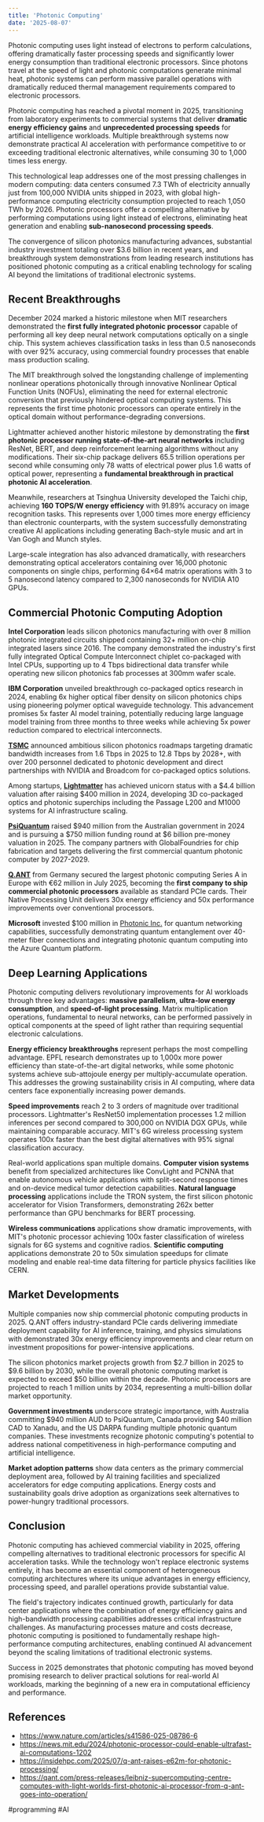 ```yaml
---
title: 'Photonic Computing'
date: '2025-08-07'
---
```

Photonic computing uses light instead of electrons to perform calculations, offering dramatically faster processing speeds and significantly lower energy consumption than traditional electronic processors. Since photons travel at the speed of light and photonic computations generate minimal heat, photonic systems can perform massive parallel operations with dramatically reduced thermal management requirements compared to electronic processors.

Photonic computing has reached a pivotal moment in 2025, transitioning from laboratory experiments to commercial systems that deliver **dramatic energy efficiency gains** and **unprecedented processing speeds** for artificial intelligence workloads. Multiple breakthrough systems now demonstrate practical AI acceleration with performance competitive to or exceeding traditional electronic alternatives, while consuming 30 to 1,000 times less energy.

This technological leap addresses one of the most pressing challenges in modern computing: data centers consumed 7.3 TWh of electricity annually just from 100,000 NVIDIA units shipped in 2023, with global high-performance computing electricity consumption projected to reach 1,050 TWh by 2026. Photonic processors offer a compelling alternative by performing computations using light instead of electrons, eliminating heat generation and enabling **sub-nanosecond processing speeds**.

The convergence of silicon photonics manufacturing advances, substantial industry investment totaling over $3.6 billion in recent years, and breakthrough system demonstrations from leading research institutions has positioned photonic computing as a critical enabling technology for scaling AI beyond the limitations of traditional electronic systems.

## Recent Breakthroughs

December 2024 marked a historic milestone when MIT researchers demonstrated the **first fully integrated photonic processor** capable of performing all key deep neural network computations optically on a single chip. This system achieves classification tasks in less than 0.5 nanoseconds with over 92% accuracy, using commercial foundry processes that enable mass production scaling.

The MIT breakthrough solved the longstanding challenge of implementing nonlinear operations photonically through innovative Nonlinear Optical Function Units (NOFUs), eliminating the need for external electronic conversion that previously hindered optical computing systems. This represents the first time photonic processors can operate entirely in the optical domain without performance-degrading conversions.

Lightmatter achieved another historic milestone by demonstrating the **first photonic processor running state-of-the-art neural networks** including ResNet, BERT, and deep reinforcement learning algorithms without any modifications. Their six-chip package delivers 65.5 trillion operations per second while consuming only 78 watts of electrical power plus 1.6 watts of optical power, representing a **fundamental breakthrough in practical photonic AI acceleration**.

Meanwhile, researchers at Tsinghua University developed the Taichi chip, achieving **160 TOPS/W energy efficiency** with 91.89% accuracy on image recognition tasks. This represents over 1,000 times more energy efficiency than electronic counterparts, with the system successfully demonstrating creative AI applications including generating Bach-style music and art in Van Gogh and Munch styles.

Large-scale integration has also advanced dramatically, with researchers demonstrating optical accelerators containing over 16,000 photonic components on single chips, performing 64×64 matrix operations with 3 to 5 nanosecond latency compared to 2,300 nanoseconds for NVIDIA A10 GPUs.

## Commercial Photonic Computing Adoption

**Intel Corporation** leads silicon photonics manufacturing with over 8 million photonic integrated circuits shipped containing 32+ million on-chip integrated lasers since 2016. The company demonstrated the industry's first fully integrated Optical Compute Interconnect chiplet co-packaged with Intel CPUs, supporting up to 4 Tbps bidirectional data transfer while operating new silicon photonics fab processes at 300mm wafer scale.

**IBM Corporation** unveiled breakthrough co-packaged optics research in 2024, enabling 6x higher optical fiber density on silicon photonics chips using pioneering polymer optical waveguide technology. This advancement promises 5x faster AI model training, potentially reducing large language model training from three months to three weeks while achieving 5x power reduction compared to electrical interconnects.

**[TSMC](https://research.tsmc.com/page/on-chip-interconnect/21.html)** announced ambitious silicon photonics roadmaps targeting dramatic bandwidth increases from 1.6 Tbps in 2025 to 12.8 Tbps by 2028+, with over 200 personnel dedicated to photonic development and direct partnerships with NVIDIA and Broadcom for co-packaged optics solutions.

Among startups, **[Lightmatter](https://lightmatter.co/)** has achieved unicorn status with a $4.4 billion valuation after raising $400 million in 2024, developing 3D co-packaged optics and photonic superchips including the Passage L200 and M1000 systems for AI infrastructure scaling.

**[PsiQuantum](https://www.psiquantum.com/)** raised $940 million from the Australian government in 2024 and is pursuing a $750 million funding round at $6 billion pre-money valuation in 2025. The company partners with GlobalFoundries for chip fabrication and targets delivering the first commercial quantum photonic computer by 2027-2029.

**[Q.ANT](https://qant.com/)** from Germany secured the largest photonic computing Series A in Europe with €62 million in July 2025, becoming the **first company to ship commercial photonic processors** available as standard PCIe cards. Their Native Processing Unit delivers 30x energy efficiency and 50x performance improvements over conventional processors.

**Microsoft** invested $100 million in [Photonic Inc.](https://photonic.com/) for quantum networking capabilities, successfully demonstrating quantum entanglement over 40-meter fiber connections and integrating photonic quantum computing into the Azure Quantum platform.

## Deep Learning Applications

Photonic computing delivers revolutionary improvements for AI workloads through three key advantages: **massive parallelism**, **ultra-low energy consumption**, and **speed-of-light processing**. Matrix multiplication operations, fundamental to neural networks, can be performed passively in optical components at the speed of light rather than requiring sequential electronic calculations.

**Energy efficiency breakthroughs** represent perhaps the most compelling advantage. EPFL research demonstrates up to 1,000x more power efficiency than state-of-the-art digital networks, while some photonic systems achieve sub-attojoule energy per multiply-accumulate operation. This addresses the growing sustainability crisis in AI computing, where data centers face exponentially increasing power demands.

**Speed improvements** reach 2 to 3 orders of magnitude over traditional processors. Lightmatter's ResNet50 implementation processes 1.2 million inferences per second compared to 300,000 on NVIDIA DGX GPUs, while maintaining comparable accuracy. MIT's 6G wireless processing system operates 100x faster than the best digital alternatives with 95% signal classification accuracy.

Real-world applications span multiple domains. **Computer vision systems** benefit from specialized architectures like ConvLight and PCNNA that enable autonomous vehicle applications with split-second response times and on-device medical tumor detection capabilities. **Natural language processing** applications include the TRON system, the first silicon photonic accelerator for Vision Transformers, demonstrating 262x better performance than GPU benchmarks for BERT processing.

**Wireless communications** applications show dramatic improvements, with MIT's photonic processor achieving 100x faster classification of wireless signals for 6G systems and cognitive radios. **Scientific computing** applications demonstrate 20 to 50x simulation speedups for climate modeling and enable real-time data filtering for particle physics facilities like CERN.

## Market Developments

Multiple companies now ship commercial photonic computing products in 2025. Q.ANT offers industry-standard PCIe cards delivering immediate deployment capability for AI inference, training, and physics simulations with demonstrated 30x energy efficiency improvements and clear return on investment propositions for power-intensive applications.

The silicon photonics market projects growth from $2.7 billion in 2025 to $9.6 billion by 2030, while the overall photonic computing market is expected to exceed $50 billion within the decade. Photonic processors are projected to reach 1 million units by 2034, representing a multi-billion dollar market opportunity.

**Government investments** underscore strategic importance, with Australia committing $940 million AUD to PsiQuantum, Canada providing $40 million CAD to Xanadu, and the US DARPA funding multiple photonic quantum companies. These investments recognize photonic computing's potential to address national competitiveness in high-performance computing and artificial intelligence.

**Market adoption patterns** show data centers as the primary commercial deployment area, followed by AI training facilities and specialized accelerators for edge computing applications. Energy costs and sustainability goals drive adoption as organizations seek alternatives to power-hungry traditional processors.

## Conclusion

Photonic computing has achieved commercial viability in 2025, offering compelling alternatives to traditional electronic processors for specific AI acceleration tasks. While the technology won't replace electronic systems entirely, it has become an essential component of heterogeneous computing architectures where its unique advantages in energy efficiency, processing speed, and parallel operations provide substantial value.

The field's trajectory indicates continued growth, particularly for data center applications where the combination of energy efficiency gains and high-bandwidth processing capabilities addresses critical infrastructure challenges. As manufacturing processes mature and costs decrease, photonic computing is positioned to fundamentally reshape high-performance computing architectures, enabling continued AI advancement beyond the scaling limitations of traditional electronic systems.

Success in 2025 demonstrates that photonic computing has moved beyond promising research to deliver practical solutions for real-world AI workloads, marking the beginning of a new era in computational efficiency and performance.

## References

- <https://www.nature.com/articles/s41586-025-08786-6>
- <https://news.mit.edu/2024/photonic-processor-could-enable-ultrafast-ai-computations-1202>
- <https://insidehpc.com/2025/07/q-ant-raises-e62m-for-photonic-processing/>
- <https://qant.com/press-releases/leibniz-supercomputing-centre-computes-with-light-worlds-first-photonic-ai-processor-from-q-ant-goes-into-operation/>

#programming #AI
